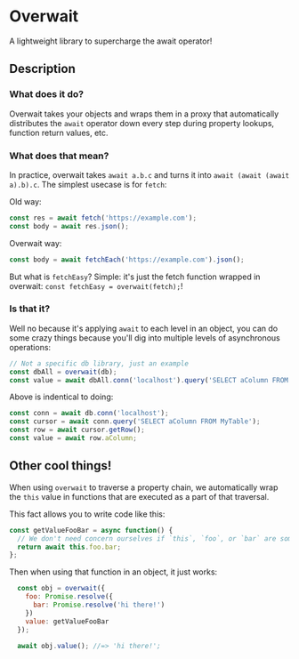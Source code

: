 # Overwait
A lightweight library to supercharge the await operator!

## Description
### What does it do?
Overwait takes your objects and wraps them in a proxy that automatically distributes the `await` operator down every step during property lookups, function return values, etc.

### What does that mean?
In practice, overwait takes `await a.b.c` and turns it into `await (await (await a).b).c`. The simplest usecase is for `fetch`:

Old way:
```js
const res = await fetch('https://example.com');
const body = await res.json();
```

Overwait way:
```js
const body = await fetchEach('https://example.com').json();
```

But what is `fetchEasy`? Simple: it's just the fetch function wrapped in overwait: `const fetchEasy = overwait(fetch);`!

### Is that it?

Well no because it's applying `await` to each level in an object, you can do some crazy things because you'll dig into multiple levels of asynchronous operations:

```js
// Not a specific db library, just an example
const dbAll = overwait(db);
const value = await dbAll.conn('localhost').query('SELECT aColumn FROM MyTable').getRow().aColumn;
```

Above is indentical to doing:
```js
const conn = await db.conn('localhost');
const cursor = await conn.query('SELECT aColumn FROM MyTable');
const row = await cursor.getRow();
const value = await row.aColumn;
```

## Other cool things!

When using `overwait` to traverse a property chain, we automatically wrap the `this` value in functions that are executed as a part of that traversal.

This fact allows you to write code like this:

```js
const getValueFooBar = async function() {
  // We don't need concern ourselves if `this`, `foo`, or `bar` are some mix of promises:
  return await this.foo.bar;
};
```

Then when using that function in an object, it just works:
```js
  const obj = overwait({
    foo: Promise.resolve({
      bar: Promise.resolve('hi there!')
    })
    value: getValueFooBar
  });

  await obj.value(); //=> 'hi there!';
```
